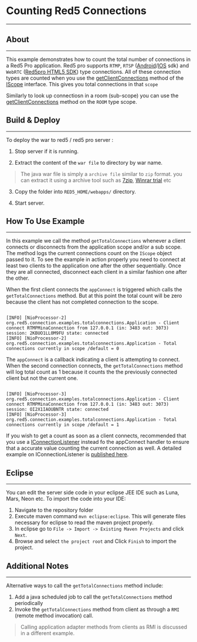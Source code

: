 # Counting Red5 Connections
---


## About
---

This example demonstrates how to count the total number of connections in a Red5 Pro application. Red5 pro supports `RTMP`, `RTSP` ([Android](https://www.red5pro.com/docs/streaming/android.html)/[IOS](https://www.red5pro.com/docs/streaming/ios.html) sdk) and `WebRTC` ([Red5pro HTML5 SDK](https://www.red5pro.com/docs/streaming/web.html)) type connections. All of these connection types are counted when you use the [getClientConnections](http://red5.org/javadoc/red5-server-common/org/red5/server/api/scope/IScope.html#getClientConnections--) method of the [IScope](http://red5.org/javadoc/red5-server-common/org/red5/server/api/scope/IScope.html#getClientConnections--) interface. This gives you total connections in that `scope`

Similarly to look up connectiosn in a room (sub-scope) you can use the [getClientConnections](http://red5.org/javadoc/red5-server-common/org/red5/server/api/scope/IScope.html#getClientConnections--) method on the `ROOM` type scope.


## Build & Deploy
---


To deploy the war to red5 / red5 pro server :

1. Stop server if it is running.

2. Extract the content of the `war file` to directory by war name. 

> The java war file is simply a `archive file` similar to `zip` format. you can extract it using a archive tool such as [7zip](#http://www.7-zip.org/), [Winrar trial](#http://www.rarlab.com/download.htm) etc

3. Copy the folder into `RED5_HOME/webapps/` directory.

4. Start server.



## How To Use Example
---

In this example we call the method `getTotalConnections` whenever a client connects or disconnects from the application scope and/or a sub scope. The method logs the current connections count on the `IScope` object passed to it. To see the example in action properly you need to connect at least two clients to the application one after the other sequentially. Once they are all connected, disconnect each client in a similar fashion one after the other.

When the first client connects the `appConnect` is triggered which calls the `getTotalConnections` method. But at this point the total count will be zero because the client has not completed connection to the scope. 

```

[INFO] [NioProcessor-2] org.red5.connection.examples.totalconnections.Application - Client connect RTMPMinaConnection from 127.0.0.1 (in: 3483 out: 3073) session: 2KBUO1LL0M9FU state: connected
[INFO] [NioProcessor-2] org.red5.connection.examples.totalconnections.Application - Total connections currently in scope /default = 0

```

The `appConnect` is a callback indicating a client is attempting to connect. When the second connection connects, the `getTotalConnections` method will log total count as 1 because it counts the the previously connected client but not the current one.


```

[INFO] [NioProcessor-3] org.red5.connection.examples.totalconnections.Application - Client connect RTMPMinaConnection from 127.0.0.1 (in: 3483 out: 3073) session: OI2X1IAOUBNTR state: connected
[INFO] [NioProcessor-3] org.red5.connection.examples.totalconnections.Application - Total connections currently in scope /default = 1

```

If you wish to get a count as soon as a client connects, recommended that you use  a [IConnectionListener](http://red5.org/javadoc/red5-server-common/org/red5/server/api/listeners/IConnectionListener.html) instead fo the appConnect handler to ensure that a accurate value counting the current connection as well. A detailed example on IConnectionListener is [published here](https://github.com/rajdeeprath/red5-development-series/tree/master/code-examples/server-side/red5-connection-examples/connection-listener-demo).



## Eclipse
---

You can edit the server side code in your eclipse JEE IDE such as Luna, Mars, Neon etc. To import the code into your IDE:

1. Navigate to the repository folder
2. Execute maven command `mvn eclipse:eclipse`. This will generate files necessary for eclipse to read the maven project properly.
3. In eclipse go to `File -> Import -> Existing Maven Projects` and click `Next`.
4. Browse and select `the project root` and Click `Finish` to import the project.



## Additional Notes
---

Alternative ways to call the `getTotalConnections` method include:

1. Add a java scheduled job to call the `getTotalConnections` method periodically
2. Invoke the `getTotalConnections` method from client as through a `RMI` (remote method invocation) call.

> Calling application adapter methods from clients as RMI is discussed in a different example.




